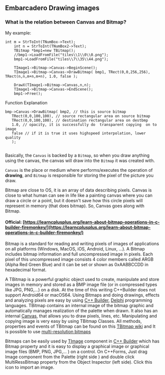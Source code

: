 ## Embarcadero Drawing images

### What is the relation between Canvas and Bitmap?

My example:

```
int m = StrToInt(TNumBox->Text);
    int n = StrToInt(TNumBox2->Text);
    TBitmap *bmp1=new TBitmap();
    //bmp1->LoadFromFile("tiles\\1\\0\\0.png");
    bmp1->LoadFromFile("tiles\\7\\35\\44.png");
​
    TImage1->Bitmap->Canvas->BeginScene();
    TImage1->Bitmap->Canvas->DrawBitmap( bmp1, TRect(0,0,256,256), TRect(n,n,m+n,m+n), 1.0, false );
​
    DrawX(TImage1->Bitmap->Canvas,n,n);
    TImage1->Bitmap->Canvas->EndScene();
    bmp1->Free();
```

Function Explanation

```
bmp->Canvas->DrawBitmap( bmp2, // this is source bitmap
   TRect(0,0,100,100), // source rectangular area on source bitmap
   TRect(0,0,100,100), // destination rectangular area on destbmp
   1.0, // opacity, it is successfully do  transparent copying  on to image 
   false // if it is true it uses highspeed interpolation, lower quality
   );
​
```



Basically, the `Canvas` is backed by a `Bitmap`, so when you draw anything using the canvas, the canvas will draw into the `Bitmap` it was created with.

`Canvas` is the place or medium where performs/executes the operation of **drawing**, and `Bitmap` is responsible for storing the pixel of the picture you draw.

Bitmap are close to OS, it is an array of data describing pixels. Canvas is close to what human can see in life like a painting canvas where you can draw a circle or a point, but it doesn't save how this circle pixels will represent in memory (that does bitmap). So, Canvas goes along with Bitmap.

#### Official: [https://learncplusplus.org/learn-about-bitmap-operations-in-c-builder-firemonkey/](https://learncplusplus.org/learn-about-bitmap-operations-in-c-builder-firemonkey/)

Bitmap is a standard for reading and writing pixels of images of applications on all platforms (Windows, MacOS, iOS, Android, Linux, …). A Bitmap includes bitmap information and full uncompressed image in pixels. Each pixel of this uncompressed image consists 4 color members called ARGB (Alpha Red Green Blue) and it can be set or shown as 0xAABBCCDD in hexadecimal format.

A TBitmap is a powerful graphic object used to create, manipulate and store images in memory and stored as a BMP image file (or in compressed types like JPG, PNG,…) on a disk. At the time of this writing C++Builder does not support Android64 or macOS64. Using Bitmaps and doing drawings, effects and analyzing pixels are easy by using [C++ Builder](https://www.embarcadero.com/products/cbuilder), [Delphi](https://www.embarcadero.com/products/delphi) programming languages.  TBitmap contains an internal image of the bitmap graphic and automatically manages realization of the palette when drawn. It also has an internal [Canvas](http://docwiki.embarcadero.com/Libraries/Sydney/en/FMX.Graphics.TCanvas), that allows you to draw pixels, lines, etc. Manipulating and copying image is very easy by using TBitmap Classes. All methods, properties and events of TBitmap can be found on this [TBitmap wiki](http://docwiki.embarcadero.com/Libraries/Sydney/en/FMX.Graphics.TBitmap) and It is possible to use [multi-resolution bitmaps](http://docwiki.embarcadero.com/RADStudio/Rio/en/Using_Multi-Resolution_Bitmaps)

Bitmaps can be easily used by [TImage](http://docwiki.embarcadero.com/Libraries/Rio/en/FMX.Objects.TImage) component in [C++ Builder](https://www.embarcadero.com/products/cbuilder) which has Bitmap property and it is easy to display a graphical image or graphical image files (BMP, PNG, JPG,… ) on a control. On C++Forms, Just drag Image component from the Palette (right side ) and double click MultiRessBitmap property from the Object Inspector (left side). Click this icon to import an image.
